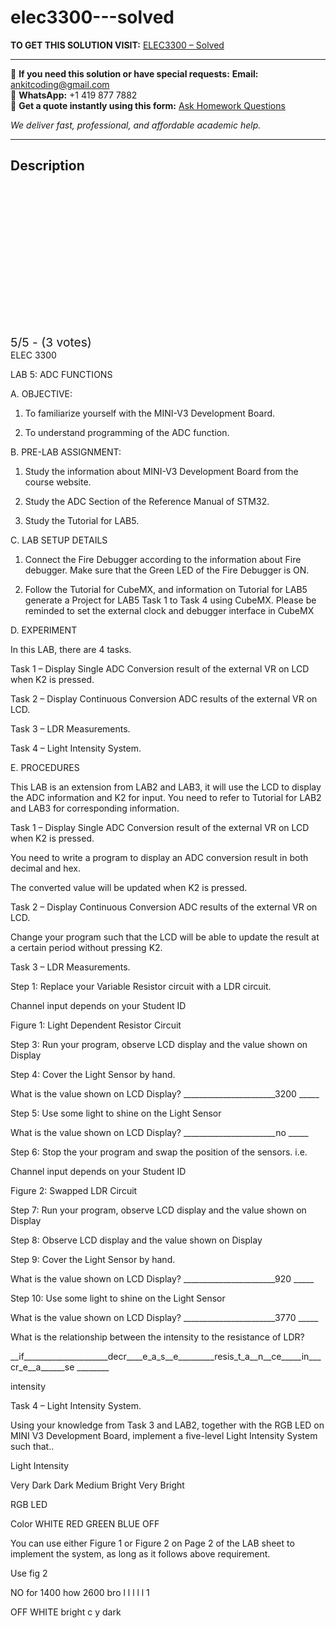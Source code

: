 # elec3300---solved
**TO GET THIS SOLUTION VISIT:** [ELEC3300 – Solved](https://www.ankitcodinghub.com/product/elec3300-solved/)


---

📩 **If you need this solution or have special requests:** **Email:** ankitcoding@gmail.com  
📱 **WhatsApp:** +1 419 877 7882  
📄 **Get a quote instantly using this form:** [Ask Homework Questions](https://www.ankitcodinghub.com/services/ask-homework-questions/)

*We deliver fast, professional, and affordable academic help.*

---

<h2>Description</h2>



<div class="kk-star-ratings kksr-auto kksr-align-center kksr-valign-top" data-payload="{&quot;align&quot;:&quot;center&quot;,&quot;id&quot;:&quot;123889&quot;,&quot;slug&quot;:&quot;default&quot;,&quot;valign&quot;:&quot;top&quot;,&quot;ignore&quot;:&quot;&quot;,&quot;reference&quot;:&quot;auto&quot;,&quot;class&quot;:&quot;&quot;,&quot;count&quot;:&quot;3&quot;,&quot;legendonly&quot;:&quot;&quot;,&quot;readonly&quot;:&quot;&quot;,&quot;score&quot;:&quot;5&quot;,&quot;starsonly&quot;:&quot;&quot;,&quot;best&quot;:&quot;5&quot;,&quot;gap&quot;:&quot;4&quot;,&quot;greet&quot;:&quot;Rate this product&quot;,&quot;legend&quot;:&quot;5\/5 - (3 votes)&quot;,&quot;size&quot;:&quot;24&quot;,&quot;title&quot;:&quot;ELEC3300 -  Solved&quot;,&quot;width&quot;:&quot;138&quot;,&quot;_legend&quot;:&quot;{score}\/{best} - ({count} {votes})&quot;,&quot;font_factor&quot;:&quot;1.25&quot;}">

<div class="kksr-stars">

<div class="kksr-stars-inactive">
            <div class="kksr-star" data-star="1" style="padding-right: 4px">


<div class="kksr-icon" style="width: 24px; height: 24px;"></div>
        </div>
            <div class="kksr-star" data-star="2" style="padding-right: 4px">


<div class="kksr-icon" style="width: 24px; height: 24px;"></div>
        </div>
            <div class="kksr-star" data-star="3" style="padding-right: 4px">


<div class="kksr-icon" style="width: 24px; height: 24px;"></div>
        </div>
            <div class="kksr-star" data-star="4" style="padding-right: 4px">


<div class="kksr-icon" style="width: 24px; height: 24px;"></div>
        </div>
            <div class="kksr-star" data-star="5" style="padding-right: 4px">


<div class="kksr-icon" style="width: 24px; height: 24px;"></div>
        </div>
    </div>

<div class="kksr-stars-active" style="width: 138px;">
            <div class="kksr-star" style="padding-right: 4px">


<div class="kksr-icon" style="width: 24px; height: 24px;"></div>
        </div>
            <div class="kksr-star" style="padding-right: 4px">


<div class="kksr-icon" style="width: 24px; height: 24px;"></div>
        </div>
            <div class="kksr-star" style="padding-right: 4px">


<div class="kksr-icon" style="width: 24px; height: 24px;"></div>
        </div>
            <div class="kksr-star" style="padding-right: 4px">


<div class="kksr-icon" style="width: 24px; height: 24px;"></div>
        </div>
            <div class="kksr-star" style="padding-right: 4px">


<div class="kksr-icon" style="width: 24px; height: 24px;"></div>
        </div>
    </div>
</div>


<div class="kksr-legend" style="font-size: 19.2px;">
            5/5 - (3 votes)    </div>
    </div>
ELEC 3300

LAB 5: ADC FUNCTIONS

A. OBJECTIVE:

1. To familiarize yourself with the MINI-V3 Development Board.

2. To understand programming of the ADC function.

B. PRE-LAB ASSIGNMENT:

1. Study the information about MINI-V3 Development Board from the course website.

2. Study the ADC Section of the Reference Manual of STM32.

3. Study the Tutorial for LAB5.

C. LAB SETUP DETAILS

1. Connect the Fire Debugger according to the information about Fire debugger. Make sure that the Green LED of the Fire Debugger is ON.

2. Follow the Tutorial for CubeMX, and information on Tutorial for LAB5 generate a Project for LAB5 Task 1 to Task 4 using CubeMX. Please be reminded to set the external clock and debugger interface in CubeMX

D. EXPERIMENT

In this LAB, there are 4 tasks.

Task 1 – Display Single ADC Conversion result of the external VR on LCD when K2 is pressed.

Task 2 – Display Continuous Conversion ADC results of the external VR on LCD.

Task 3 – LDR Measurements.

Task 4 – Light Intensity System.

E. PROCEDURES

This LAB is an extension from LAB2 and LAB3, it will use the LCD to display the ADC information and K2 for input. You need to refer to Tutorial for LAB2 and LAB3 for corresponding information.

Task 1 – Display Single ADC Conversion result of the external VR on LCD when K2 is pressed.

You need to write a program to display an ADC conversion result in both decimal and hex.

The converted value will be updated when K2 is pressed.

Task 2 – Display Continuous Conversion ADC results of the external VR on LCD.

Change your program such that the LCD will be able to update the result at a certain period without pressing K2.

Task 3 – LDR Measurements.

Step 1: Replace your Variable Resistor circuit with a LDR circuit.

Channel input depends on your Student ID

Figure 1: Light Dependent Resistor Circuit

Step 3: Run your program, observe LCD display and the value shown on Display

Step 4: Cover the Light Sensor by hand.

What is the value shown on LCD Display? _______________________3200 _____

Step 5: Use some light to shine on the Light Sensor

What is the value shown on LCD Display? _______________________no _____

Step 6: Stop the your program and swap the position of the sensors. i.e.

Channel input depends on your Student ID

Figure 2: Swapped LDR Circuit

Step 7: Run your program, observe LCD display and the value shown on Display

Step 8: Observe LCD display and the value shown on Display

Step 9: Cover the Light Sensor by hand.

What is the value shown on LCD Display? _______________________920 _____

Step 10: Use some light to shine on the Light Sensor

What is the value shown on LCD Display? _______________________3770 _____

What is the relationship between the intensity to the resistance of LDR?

__if_____________________decr____e_a_s__e_________resis_t_a__n__ce_____in___cr_e__a______se ________

intensity

Task 4 – Light Intensity System.

Using your knowledge from Task 3 and LAB2, together with the RGB LED on MINI V3 Development Board, implement a five-level Light Intensity System such that..

Light Intensity

Very Dark Dark Medium Bright Very Bright

RGB LED

Color WHITE RED GREEN BLUE OFF

You can use either Figure 1 or Figure 2 on Page 2 of the LAB sheet to implement the system, as long as it follows above requirement.

Use fig 2

NO for 1400 how 2600 bro l l l l l 1

OFF WHITE bright c y dark
